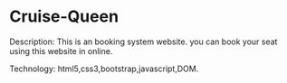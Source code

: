 # Cruise-Queen

Description: This is an booking system website. you can book your seat using this website in online.

Technology: html5,css3,bootstrap,javascript,DOM.
